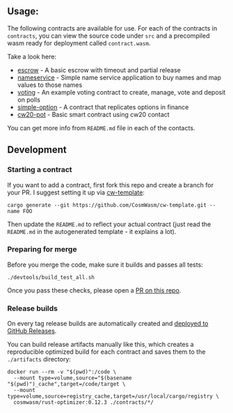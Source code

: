 

## Usage:

The following contracts are available for use. For each of the contracts in `contracts`, you can view the source code under `src`
and a precompiled wasm ready for deployment called `contract.wasm`.

Take a look here:

* [escrow](https://github.com/iantstaley/cw-contracts/tree/main/contracts/escrow) - A basic escrow with timeout and partial release
* [nameservice](https://github.com/iantstaley/cw-contracts/tree/main/contracts/nameservice) - Simple name service application to buy names and map values to those names
* [voting](https://github.com/iantstaley/cw-contracts/tree/main/contracts/voting) - An example voting contract to create, manage, vote and deposit on polls
* [simple-option](https://github.com/iantstaley/cw-contracts/tree/main/contracts/simple-option) - A contract that replicates options in finance
* [cw20-pot](https://github.com/iantstaley/cw-contracts/tree/main/contracts/cw20-pot) - Basic smart contract using cw20 contact

You can get more info from `README.md` file in each of the contacts.

## Development

### Starting a contract

If you want to add a contract, first fork this repo and create a branch for your PR.
I suggest setting it up via [cw-template](https://github.com/CosmWasm/cw-template):

`cargo generate --git https://github.com/CosmWasm/cw-template.git --name FOO`

Then update the `README.md` to reflect your actual contract (just read the `README.md` in the autogenerated
template - it explains a lot).

### Preparing for merge

Before you merge the code, make sure it builds and passes all tests:

```
./devtools/build_test_all.sh
```

Once you pass these checks, please open a [PR on this repo](https://github.com/iantstaley/cw-contracts/pulls).

### Release builds

On every tag release builds are automatically created and
[deployed to GitHub Releases](https://github.com/iantstaley/cw-contracts/releases).

You can build release artifacts manually like this, which creates a reproducible
optimized build for each contract and saves them to the `./artifacts` directory:

```
docker run --rm -v "$(pwd)":/code \
  --mount type=volume,source="$(basename "$(pwd)")_cache",target=/code/target \
  --mount type=volume,source=registry_cache,target=/usr/local/cargo/registry \
  cosmwasm/rust-optimizer:0.12.3 ./contracts/*/
```
